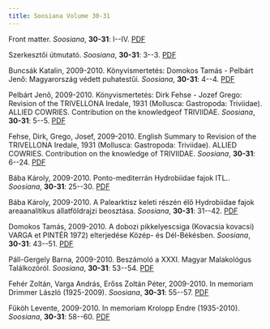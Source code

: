 ```yaml
---
title: Soosiana Volume 30-31
---
```




Front matter. _Soosiana_, **30-31**: I--IV. [PDF](https://soosiana.github.io/volume-30-31/01_Soosiana_2009-2010_30-31_I-IV.pdf)


Szerkesztői útmutató. _Soosiana_, **30-31**: 3--3. [PDF](https://soosiana.github.io/volume-30-31/02_Soosiana_2009-2010_30-31_Sumegi_3.pdf)


Buncsák Katalin, 2009-2010. Könyvismertetés: Domokos Tamás - Pelbárt Jenő: Magyarország védett puhatestűi. _Soosiana_, **30-31**: 4--4. [PDF](https://soosiana.github.io/volume-30-31/03_Soosiana_2009-2010_30-31_Buncsak_4.pdf)


Pelbárt Jenő, 2009-2010. Könyvismertetés: Dirk Fehse - Jozef Grego: Revision of the TRIVELLONA Iredale, 1931 (Mollusca: Gastropoda: Triviidae). ALLIED COWRIES. Contribution on the knowledgeof TRIVIIDAE. _Soosiana_, **30-31**: 5--5. [PDF](https://soosiana.github.io/volume-30-31/04_Soosiana_2009-2010_30-31_Pelbart_5.pdf)


Fehse, Dirk, Grego, Josef, 2009-2010. English Summary to Revision of the TRIVELLONA Iredale, 1931 (Mollusca: Gastropoda: Triviidae). ALLIED COWRIES. Contribution on the knowledge of TRIVIIDAE. _Soosiana_, **30-31**: 6--24. [PDF](https://soosiana.github.io/volume-30-31/05_Soosiana_2009-2010_30-31_Fechse-Grego_6-24.pdf)


Bába Károly, 2009-2010. Ponto-mediterrán Hydrobiidae fajok ITL.. _Soosiana_, **30-31**: 25--30. [PDF](https://soosiana.github.io/volume-30-31/06_Soosiana_2009-2010_30-31_Baba_25-30.pdf)


Bába Károly, 2009-2010. A Palearktisz keleti részén élő Hydrobiidae fajok areaanalítikus állatföldrajzi beosztása. _Soosiana_, **30-31**: 31--42. [PDF](https://soosiana.github.io/volume-30-31/07_Soosiana_2009-2010_30-31_Baba_31-42.pdf)


Domokos Tamás, 2009-2010. A dobozi pikkelyescsiga (Kovacsia kovacsi) VARGA et PINTÉR 1972) elterjedése Közép- és Dél-Békésben. _Soosiana_, **30-31**: 43--51. [PDF](https://soosiana.github.io/volume-30-31/08_Soosiana_2009-2010_30-31_Domokos_43-51.pdf)


Páll-Gergely Barna, 2009-2010. Beszámoló a XXXI. Magyar Malakológus Találkozóról. _Soosiana_, **30-31**: 53--54. [PDF](https://soosiana.github.io/volume-30-31/09_Soosiana_2009-2010_30-31_Pall-Gergely_53-54.pdf)


Fehér Zoltán, Varga András, Erőss Zoltán Péter, 2009-2010. In memoriam Drimmer László (1925-2009). _Soosiana_, **30-31**: 55--57. [PDF](https://soosiana.github.io/volume-30-31/10_Soosiana_2009-2010_30-31_Feher_etal_55-57.pdf)


Fűköh Levente, 2009-2010. In memoriam Krolopp Endre (1935-2010). _Soosiana_, **30-31**: 58--60. [PDF](https://soosiana.github.io/volume-30-31/11_Soosiana_2009-2010_30-31_Fukoh_58-60.pdf)




